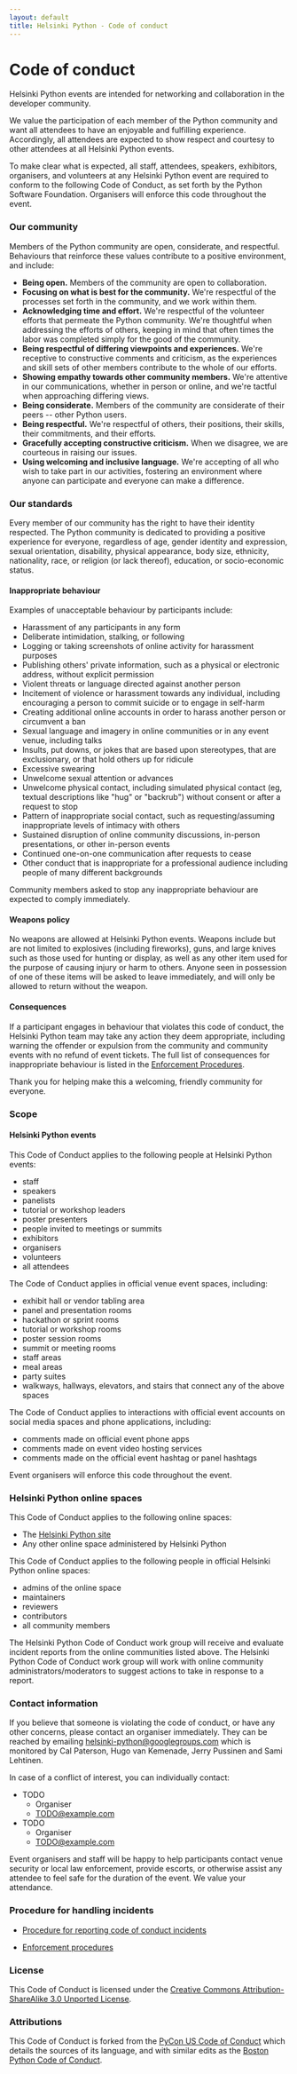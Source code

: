 ```yaml
---
layout: default
title: Helsinki Python - Code of conduct
---
```


# Code of conduct

Helsinki Python events are intended for networking and collaboration in the developer community.

We value the participation of each member of the Python community and want all attendees to have an enjoyable and fulfilling experience. Accordingly, all attendees are expected to show respect and courtesy to other attendees at all Helsinki Python events.

To make clear what is expected, all staff, attendees, speakers, exhibitors, organisers, and volunteers at any Helsinki Python event are required to conform to the following Code of Conduct, as set forth by the Python Software Foundation. Organisers will enforce this code throughout the event.

### Our community

Members of the Python community are open, considerate, and respectful. Behaviours that reinforce these values contribute to a positive environment, and include:

- **Being open.** Members of the community are open to collaboration.
- **Focusing on what is best for the community.** We're respectful of the processes set forth in the community, and we work within them.
- **Acknowledging time and effort.** We're respectful of the volunteer efforts that permeate the Python community. We're thoughtful when addressing the efforts of others,  keeping in mind that often times the labor was completed simply for the good of the community.
- **Being respectful of differing viewpoints and experiences.** We're receptive to constructive comments and criticism, as the experiences and skill sets of other members contribute to the whole of our efforts.
- **Showing empathy towards other community members.** We're attentive in our communications, whether in person or online, and we're tactful when approaching differing views.
- **Being considerate.** Members of the community are considerate of their peers -- other Python users.
- **Being respectful.** We're respectful of others, their positions, their skills, their commitments, and their efforts.
- **Gracefully accepting constructive criticism.** When we disagree, we are courteous in raising our issues.
- **Using welcoming and inclusive language.** We're accepting of all who wish to take part in our activities, fostering an environment where anyone can participate and everyone can make a difference.

### Our standards

Every member of our community has the right to have their identity respected. The Python community is dedicated to providing a positive experience for everyone, regardless of age, gender identity and expression, sexual orientation, disability, physical appearance, body size, ethnicity, nationality, race, or religion (or lack thereof), education, or socio-economic status.

#### Inappropriate behaviour

Examples of unacceptable behaviour by participants include:

-   Harassment of any participants in any form
-   Deliberate intimidation, stalking, or following
-   Logging or taking screenshots of online activity for harassment purposes
-   Publishing others' private information, such as a physical or electronic address, without explicit permission
-   Violent threats or language directed against another person
-   Incitement of violence or harassment towards any individual, including encouraging a person to commit suicide or to engage in self-harm
-   Creating additional online accounts in order to harass another person or circumvent a ban
-   Sexual language and imagery in online communities or in any event venue, including talks
-   Insults, put downs, or jokes that are based upon stereotypes, that are exclusionary, or that hold others up for ridicule
-   Excessive swearing
-   Unwelcome sexual attention or advances
-   Unwelcome physical contact, including simulated physical contact (eg, textual descriptions like "hug" or "backrub") without consent or after a request to stop
-   Pattern of inappropriate social contact, such as requesting/assuming inappropriate levels of intimacy with others
-   Sustained disruption of online community discussions, in-person presentations, or other in-person events
-   Continued one-on-one communication after requests to cease
-   Other conduct that is inappropriate for a professional audience including people of many different backgrounds

Community members asked to stop any inappropriate behaviour are expected to comply immediately.

#### Weapons policy

No weapons are allowed at Helsinki Python events. Weapons include but are not limited to explosives (including fireworks), guns, and large knives such as those used for hunting or display, as well as any other item used for the purpose of causing injury or harm to others. Anyone seen in possession of one of these items will be asked to leave immediately, and will only be allowed to return without the weapon.

#### Consequences

If a participant engages in behaviour that violates this code of conduct, the Helsinki Python team may take any action they deem appropriate, including warning the offender or expulsion from the community and community events with no refund of event tickets. The full list of consequences for inappropriate behaviour is listed in the [Enforcement Procedures](enforcement-procedures).

Thank you for helping make this a welcoming, friendly community for everyone.

### Scope

#### Helsinki Python events

This Code of Conduct applies to the following people at Helsinki Python events:

-   staff
-   speakers
-   panelists
-   tutorial or workshop leaders
-   poster presenters
-   people invited to meetings or summits
-   exhibitors
-   organisers
-   volunteers
-   all attendees

The Code of Conduct applies in official venue event spaces, including:

-   exhibit hall or vendor tabling area
-   panel and presentation rooms
-   hackathon or sprint rooms
-   tutorial or workshop rooms
-   poster session rooms
-   summit or meeting rooms
-   staff areas
-   meal areas
-   party suites
-   walkways, hallways, elevators, and stairs that connect any of the above spaces

The Code of Conduct applies to interactions with official event accounts on social media spaces and phone applications, including:

-   comments made on official event phone apps
-   comments made on event video hosting services
-   comments made on the official event hashtag or panel hashtags

Event organisers will enforce this code throughout the event.

### Helsinki Python online spaces

This Code of Conduct applies to the following online spaces:

-   The [Helsinki Python site](https://helsinki-python.github.io)
-   Any other online space administered by Helsinki Python

This Code of Conduct applies to the following people in official Helsinki Python online spaces:

-   admins of the online space
-   maintainers
-   reviewers
-   contributors
-   all community members

The Helsinki Python Code of Conduct work group will receive and evaluate incident reports from the online communities listed above. The Helsinki Python Code of Conduct work group will work with online community administrators/moderators to suggest actions to take in response to a report.

### Contact information

If you believe that someone is violating the code of conduct, or have any other concerns, please contact an organiser immediately. They can be reached by emailing <helsinki-python@googlegroups.com> which is monitored by
Cal Paterson, Hugo van Kemenade, Jerry Pussinen and Sami Lehtinen.

In case of a conflict of interest, you can individually contact:

- TODO
  - Organiser
  - <TODO@example.com>
- TODO
  - Organiser
  - <TODO@example.com>

Event organisers and staff will be happy to help participants contact venue security or local law enforcement, provide escorts, or otherwise assist any attendee to feel safe for the duration of the event. We value your attendance.

### Procedure for handling incidents

- [Procedure for reporting code of conduct incidents](/procedures-for-reporting-incidents)

- [Enforcement procedures](/enforcement-procedures)

### License

This Code of Conduct is licensed under the [Creative Commons Attribution-ShareAlike 3.0 Unported License](https://creativecommons.org/licenses/by-sa/3.0/).

### Attributions

This Code of Conduct is forked from the
[PyCon US Code of Conduct](https://policies.python.org/us.pycon.org/code-of-conduct/)
which details the sources of its language, and with similar edits as the
[Boston Python Code of Conduct](https://about.bostonpython.com/code-of-conduct).
